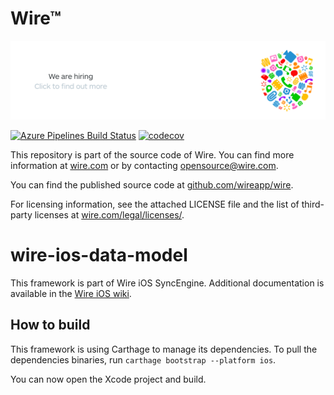 # Wire™

[![Wire logo](https://github.com/wireapp/wire/blob/master/assets/header-small.png?raw=true)](https://wire.com/jobs/)

[![Azure Pipelines Build Status](https://dev.azure.com/wireswiss/Wire%20iOS/_apis/build/status/Frameworks/wire-ios-data-model?branchName=develop)](https://dev.azure.com/wireswiss/Wire%20iOS/_build/latest?definitionId=28&branchName=develop) [![codecov](https://codecov.io/gh/wireapp/wire-ios-data-model/branch/develop/graph/badge.svg)](https://codecov.io/gh/wireapp/wire-ios-data-model)

This repository is part of the source code of Wire. You can find more information at [wire.com](https://wire.com) or by contacting opensource@wire.com.

You can find the published source code at [github.com/wireapp/wire](https://github.com/wireapp/wire).

For licensing information, see the attached LICENSE file and the list of third-party licenses at [wire.com/legal/licenses/](https://wire.com/legal/licenses/).

# wire-ios-data-model

This framework is part of Wire iOS SyncEngine. Additional documentation is available in the [Wire iOS wiki](https://github.com/wireapp/wire-ios/wiki).

## How to build

This framework is using Carthage to manage its dependencies. To pull the dependencies binaries, run `carthage bootstrap --platform ios`.

You can now open the Xcode project and build.
